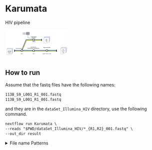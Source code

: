 # Karumata
 HIV pipeline


<img src="https://github.com/omic-analytics/Karumata/blob/main/assets/karumata_Illumina.jpg" width="200">

## How to run
Assume that the fastq files have the following names:
```
113B_S9_L001_R1_001.fastq
113B_S9_L001_R1_001.fastq
```
and they are in the `dataSet_Illumina_HIV` directory, use the following command.

```
nextflow run Karumata \
--reads "$PWD/dataSet_Illumina_HIV/*_{R1,R2}_001.fastq" \
--out_dir result 
```



<details>
<summary>File name Patterns</summary>
<br>

For files with the following pattern, use `*_{1,2}.fastq`
```
SRR18513032_1.fastq
SRR18513032_2.fastq
```

For files with the following pattern, use `*_{R1,R2}.fastq`
```
SRR18513032_R1.fastq
SRR18513032_R2.fastq
```
</details>

